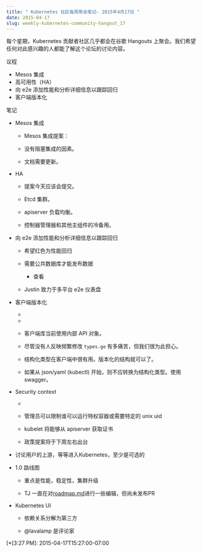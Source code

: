 ```yaml
---
title: " Kubernetes 社区每周聚会笔记- 2015年4月17日 "
date: 2015-04-17
slug: weekly-kubernetes-community-hangout_17
---
```



每个星期，Kubernetes 贡献者社区几乎都会在谷歌 Hangouts 上聚会。我们希望任何对此感兴趣的人都能了解这个论坛的讨论内容。

议程

* Mesos 集成
* 高可用性（HA）
* 向 e2e 添加性能和分析详细信息以跟踪回归
* 客户端版本化

笔记


* Mesos 集成

    * Mesos 集成提案：

    * 没有阻塞集成的因素。

    * 文档需要更新。


* HA

    * 提案今天应该会提交。

    * Etcd 集群。

    * apiserver 负载均衡。

    * 控制器管理器和其他主组件的冷备用。


* 向 e2e 添加性能和分析详细信息以跟踪回归

    * 希望红色为性能回归

    * 需要公共数据库才能发布数据

        * 查看

    * Justin 致力于多平台 e2e 仪表盘


* 客户端版本化

    *

    *

    * 客户端库当前使用内部 API 对象。

    * 尽管没有人反映频繁修改 `types.go` 有多痛苦，但我们很为此担心。

    * 结构化类型在客户端中很有用。版本化的结构就可以了。

    * 如果从 json/yaml (kubectl) 开始，则不应转换为结构化类型。使用 swagger。


* Security context

    *

    * 管理员可以限制谁可以运行特权容器或需要特定的 unix uid

    * kubelet 将能够从 apiserver 获取证书

    * 政策提案将于下周左右出台


* 讨论用户的上游，等等进入Kubernetes，至少是可选的
* 1.0 路线图

    * 重点是性能，稳定性，集群升级

    * TJ 一直在对[roadmap.md][4]进行一些编辑，但尚未发布PR
* Kubernetes UI

    * 依赖关系分解为第三方

    * @lavalamp 是评论家


[1]: http://kubernetes.io/images/nav_logo.svg
[2]: http://kubernetes.io/docs/
[3]: https://kubernetes.io/blog/
[4]: https://github.com/GoogleCloudPlatform/kubernetes/blob/master/docs/roadmap.md
[5]: https://kubernetes.io/blog/2015/04/weekly-kubernetes-community-hangout_17 "permanent link"
[6]: https://resources.blogblog.com/img/icon18_edit_allbkg.gif
[7]: https://www.blogger.com/post-edit.g?blogID=112706738355446097&postID=630924463010638300&from=pencil "Edit Post"
[8]: https://www.blogger.com/share-post.g?blogID=112706738355446097&postID=630924463010638300&target=email "Email This"
[9]: https://www.blogger.com/share-post.g?blogID=112706738355446097&postID=630924463010638300&target=blog "BlogThis!"
[10]: https://www.blogger.com/share-post.g?blogID=112706738355446097&postID=630924463010638300&target=twitter "Share to Twitter"
[11]: https://www.blogger.com/share-post.g?blogID=112706738355446097&postID=630924463010638300&target=facebook "Share to Facebook"
[12]: https://www.blogger.com/share-post.g?blogID=112706738355446097&postID=630924463010638300&target=pinterest "Share to Pinterest"
[13]: https://kubernetes.io/blog/search/label/community%20meetings
[14]: https://kubernetes.io/blog/search/label/containers
[15]: https://kubernetes.io/blog/search/label/docker
[16]: https://kubernetes.io/blog/search/label/k8s
[17]: https://kubernetes.io/blog/search/label/kubernetes
[18]: https://kubernetes.io/blog/search/label/open%20source
[19]: https://kubernetes.io/blog/2015/04/kubernetes-and-mesosphere-dcos "Newer Post"
[20]: https://kubernetes.io/blog/2015/04/introducing-kubernetes-v1beta3 "Older Post"
[21]: https://kubernetes.io/blog/feeds/630924463010638300/comments/default
[22]: https://img2.blogblog.com/img/widgets/arrow_dropdown.gif
[23]: https://img1.blogblog.com/img/icon_feed12.png
[24]: https://img1.blogblog.com/img/widgets/subscribe-netvibes.png
[25]: https://www.netvibes.com/subscribe.php?url=http%3A%2F%2Fblog.kubernetes.io%2Ffeeds%2Fposts%2Fdefault
[26]: https://img1.blogblog.com/img/widgets/subscribe-yahoo.png
[27]: https://add.my.yahoo.com/content?url=http%3A%2F%2Fblog.kubernetes.io%2Ffeeds%2Fposts%2Fdefault
[28]: https://kubernetes.io/blog/feeds/posts/default
[29]: https://www.netvibes.com/subscribe.php?url=http%3A%2F%2Fblog.kubernetes.io%2Ffeeds%2F630924463010638300%2Fcomments%2Fdefault
[30]: https://add.my.yahoo.com/content?url=http%3A%2F%2Fblog.kubernetes.io%2Ffeeds%2F630924463010638300%2Fcomments%2Fdefault
[31]: https://resources.blogblog.com/img/icon18_wrench_allbkg.png
[32]: //www.blogger.com/rearrange?blogID=112706738355446097&widgetType=Subscribe&widgetId=Subscribe1&action=editWidget§ionId=sidebar-right-1 "Edit"
[33]: https://twitter.com/kubernetesio
[34]: https://github.com/kubernetes/kubernetes
[35]: http://slack.k8s.io/
[36]: http://stackoverflow.com/questions/tagged/kubernetes
[37]: http://get.k8s.io/
[38]: //www.blogger.com/rearrange?blogID=112706738355446097&widgetType=HTML&widgetId=HTML2&action=editWidget§ionId=sidebar-right-1 "Edit"
[39]: javascript:void(0)
[40]: https://kubernetes.io/blog/2018/
[41]: https://kubernetes.io/blog/2018/01/
[42]: https://kubernetes.io/blog/2017/
[43]: https://kubernetes.io/blog/2017/12/
[44]: https://kubernetes.io/blog/2017/11/
[45]: https://kubernetes.io/blog/2017/10/
[46]: https://kubernetes.io/blog/2017/09/
[47]: https://kubernetes.io/blog/2017/08/
[48]: https://kubernetes.io/blog/2017/07/
[49]: https://kubernetes.io/blog/2017/06/
[50]: https://kubernetes.io/blog/2017/05/
[51]: https://kubernetes.io/blog/2017/04/
[52]: https://kubernetes.io/blog/2017/03/
[53]: https://kubernetes.io/blog/2017/02/
[54]: https://kubernetes.io/blog/2017/01/
[55]: https://kubernetes.io/blog/2016/
[56]: https://kubernetes.io/blog/2016/12/
[57]: https://kubernetes.io/blog/2016/11/
[58]: https://kubernetes.io/blog/2016/10/
[59]: https://kubernetes.io/blog/2016/09/
[60]: https://kubernetes.io/blog/2016/08/
[61]: https://kubernetes.io/blog/2016/07/
[62]: https://kubernetes.io/blog/2016/06/
[63]: https://kubernetes.io/blog/2016/05/
[64]: https://kubernetes.io/blog/2016/04/
[65]: https://kubernetes.io/blog/2016/03/
[66]: https://kubernetes.io/blog/2016/02/
[67]: https://kubernetes.io/blog/2016/01/
[68]: https://kubernetes.io/blog/2015/
[69]: https://kubernetes.io/blog/2015/12/
[70]: https://kubernetes.io/blog/2015/11/
[71]: https://kubernetes.io/blog/2015/10/
[72]: https://kubernetes.io/blog/2015/09/
[73]: https://kubernetes.io/blog/2015/08/
[74]: https://kubernetes.io/blog/2015/07/
[75]: https://kubernetes.io/blog/2015/06/
[76]: https://kubernetes.io/blog/2015/05/
[77]: https://kubernetes.io/blog/2015/04/
[78]: https://kubernetes.io/blog/2015/04/weekly-kubernetes-community-hangout_29
[79]: https://kubernetes.io/blog/2015/04/borg-predecessor-to-kubernetes
[80]: https://kubernetes.io/blog/2015/04/kubernetes-and-mesosphere-dcos
[81]: https://kubernetes.io/blog/2015/04/weekly-kubernetes-community-hangout_17
[82]: https://kubernetes.io/blog/2015/04/introducing-kubernetes-v1beta3
[83]: https://kubernetes.io/blog/2015/04/kubernetes-release-0150
[84]: https://kubernetes.io/blog/2015/04/weekly-kubernetes-community-hangout_11
[85]: https://kubernetes.io/blog/2015/04/faster-than-speeding-latte
[86]: https://kubernetes.io/blog/2015/04/weekly-kubernetes-community-hangout
[87]: https://kubernetes.io/blog/2015/03/
[88]: //www.blogger.com/rearrange?blogID=112706738355446097&widgetType=BlogArchive&widgetId=BlogArchive1&action=editWidget§ionId=sidebar-right-1 "Edit"
[89]: //www.blogger.com/rearrange?blogID=112706738355446097&widgetType=HTML&widgetId=HTML1&action=editWidget§ionId=sidebar-right-1 "Edit"
[90]: https://www.blogger.com
[91]: //www.blogger.com/rearrange?blogID=112706738355446097&widgetType=Attribution&widgetId=Attribution1&action=editWidget§ionId=footer-3 "Edit"

  [*[3:27 PM]: 2015-04-17T15:27:00-07:00

